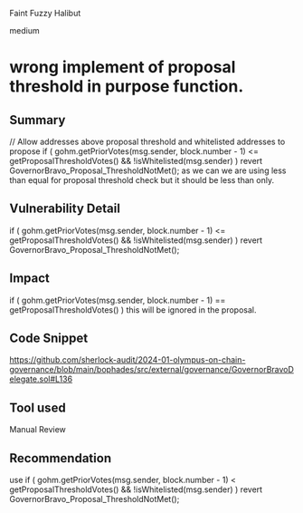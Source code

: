 Faint Fuzzy Halibut

medium

# wrong implement of  proposal threshold in purpose function.

## Summary
   // Allow addresses above proposal threshold and whitelisted addresses to propose
        if (
            gohm.getPriorVotes(msg.sender, block.number - 1) <= getProposalThresholdVotes() &&
            !isWhitelisted(msg.sender)
        ) revert GovernorBravo_Proposal_ThresholdNotMet();
as we can we are using less than equal for proposal threshold check but it should be less than only.

## Vulnerability Detail


  if ( gohm.getPriorVotes(msg.sender, block.number - 1) <= getProposalThresholdVotes() &&
            !isWhitelisted(msg.sender)
        ) revert GovernorBravo_Proposal_ThresholdNotMet();
## Impact
if ( gohm.getPriorVotes(msg.sender, block.number - 1) == getProposalThresholdVotes() ) this will be ignored in the proposal.
## Code Snippet
https://github.com/sherlock-audit/2024-01-olympus-on-chain-governance/blob/main/bophades/src/external/governance/GovernorBravoDelegate.sol#L136
## Tool used

Manual Review

## Recommendation
use
  if ( gohm.getPriorVotes(msg.sender, block.number - 1) < getProposalThresholdVotes() &&
            !isWhitelisted(msg.sender)
        ) revert GovernorBravo_Proposal_ThresholdNotMet();